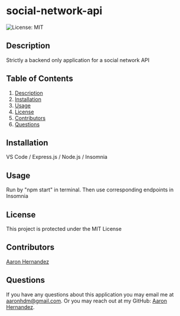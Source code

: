 # social-network-api
  ![License: MIT](https://img.shields.io/badge/License-MIT-yellow.svg)
  
  ## Description
  
  Strictly a backend only application for a social network API
  
  ## Table of Contents
  
  1. [Description](#description)
  2. [Installation](#installation)
  3. [Usage](#usage)
  4. [License](#license)
  5. [Contributors](#contributors)
  6. [Questions](#questions)
  
  ## Installation
  
  VS Code / Express.js / Node.js / Insomnia
  
  ## Usage
  
  Run by "npm start" in terminal. Then use corresponding endpoints in Insomnia
  
  ## License
  This project is protected under the MIT License
  
  ## Contributors
  
  [Aaron Hernandez](https://github.com/aaronhdm)
  
  ## Questions
  
  If you have any questions about this application you may email me at aaronhdm@gmail.com.
  Or you may reach out at my GitHub: [Aaron Hernandez](https://github.com/aaronhdm).
  
